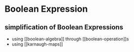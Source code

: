 # Boolean Expression

## simplification of Boolean Expressions

- using [[boolean-algebra]] through [[boolean-operation]]s
- using [[karnaugh-maps]]
